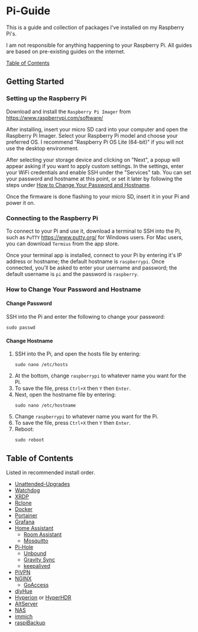 # Pi-Guide

This is a guide and collection of packages I've installed on my Raspberry Pi's.

I am not responsible for anything happening to your Raspberry Pi. All guides are based on pre-existing guides on the internet.

[Table of Contents](#table-of-contents)

## Getting Started

### Setting up the Raspberry Pi

Download and install the `Raspberry Pi Imager` from https://www.raspberrypi.com/software/

After installing, insert your micro SD card into your computer and open the Raspberry Pi Imager. Select your Raspberry Pi model and choose your preferred OS. I recommend "Raspberry Pi OS Lite (64-bit)" if you will not use the desktop environment.

After selecting your storage device and clicking on "Next", a popup will appear asking if you want to apply custom settings. In the settings, enter your WiFi credentials and enable SSH under the "Services" tab. You can set your password and hostname at this point, or set it later by following the steps under [How to Change Your Password and Hostname](#how-to-change-your-password-and-hostname).

Once the firmware is done flashing to your micro SD, insert it in your Pi and power it on.

### Connecting to the Raspberry Pi

To connect to your Pi and use it, download a terminal to SSH into the Pi, such as `PuTTY` https://www.putty.org/ for Windows users. For Mac users, you can download `Termius` from the app store.

Once your terminal app is installed, connect to your Pi by entering it's IP address or hostname; the default hostname is `raspberrypi`. Once connected, you'll be asked to enter your username and password; the default username is `pi` and the password is `raspberry`.

### How to Change Your Password and Hostname

#### Change Password

SSH into the Pi and enter the following to change your password:

```
sudo passwd
```

#### Change Hostname

1. SSH into the Pi, and open the hosts file by entering:
   ```
   sudo nano /etc/hosts
   ```
2. At the bottom, change `raspberrypi` to whatever name you want for the Pi.
3. To save the file, press `Ctrl+X` then `Y` then `Enter`.
4. Next, open the hostname file by entering:
   ```
   sudo nano /etc/hostname
   ```
5. Change `raspberrypi` to whatever name you want for the Pi.
6. To save the file, press `Ctrl+X` then `Y` then `Enter`.
7. Reboot:
   ```
   sudo reboot
   ```

## Table of Contents

Listed in recommended install order.

- [Unattended-Upgrades](/Pi-Guide/Unattended-Upgrades.md)
- [Watchdog](/Pi-Guide/Watchdog.md)
- [XRDP](/Pi-Guide/XRDP.md)
- [Rclone](/Pi-Guide/Rclone.md)
- [Docker](/Pi-Guide/Docker.md)
- [Portainer](/Pi-Guide/Portainer.md)
- [Grafana](/Pi-Guide/Grafana.md)
- [Home Assistant](/Pi-Guide/Home%20Assistant.md)
  - [Room Assistant](/Pi-Guide/Room%20Assistant.md)
  - [Mosquitto](/Pi-Guide/Mosquitto.md)
- [Pi-Hole](/Pi-Guide/Pi-Hole.md)
  - [Unbound](/Pi-Guide/Unbound.md)
  - [Gravity Sync](/Pi-Guide/Gravity%20Sync.md)
  - [keepalived](/Pi-Guide/keepalived.md)
- [PiVPN](/Pi-Guide/PiVPN.md)
- [NGINX](/Pi-Guide/NGINX.md)
  - [GoAccess](/Pi-Guide/GoAccess.md)
- [diyHue](/Pi-Guide/diyHue.md)
- [Hyperion](/Pi-Guide/Hyperion.md) or [HyperHDR](/Pi-Guide/HyperHDR.md)
- [AltServer](/Pi-Guide/AltServer.md)
- [NAS](/Pi-Guide/NAS.md)
- [immich](/Pi-Guide/immich.md)
- [raspiBackup](/Pi-Guide/raspiBackup.md)
